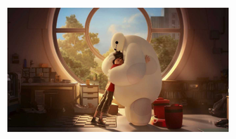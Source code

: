 <p align="center">
  <img src="./assets/great-white.jpeg">
</p>

<h1 align="center>
  活到老学的到老，学习吧少年！
</h1>


